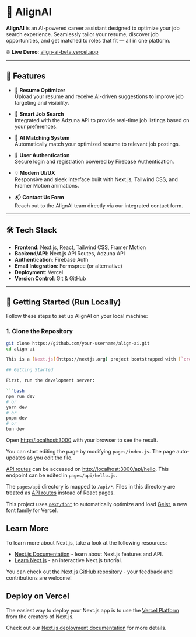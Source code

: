 # 🚀 AlignAI

**AlignAI** is an AI-powered career assistant designed to optimize your job search experience. Seamlessly tailor your resume, discover job opportunities, and get matched to roles that fit — all in one platform.

🌐 **Live Demo**: [align-ai-beta.vercel.app](https://align-ai-beta.vercel.app/)

---

## 📄 Features

- 🎯 **Resume Optimizer**  
  Upload your resume and receive AI-driven suggestions to improve job targeting and visibility.

- 🔎 **Smart Job Search**  
  Integrated with the Adzuna API to provide real-time job listings based on your preferences.

- 🤖 **AI Matching System**  
  Automatically match your optimized resume to relevant job postings.

- 🔐 **User Authentication**  
  Secure login and registration powered by Firebase Authentication.

- 💡 **Modern UI/UX**  
  Responsive and sleek interface built with Next.js, Tailwind CSS, and Framer Motion animations.

- 📬 **Contact Us Form**  
  Reach out to the AlignAI team directly via our integrated contact form.

---

## 🛠️ Tech Stack

- **Frontend**: Next.js, React, Tailwind CSS, Framer Motion
- **Backend/API**: Next.js API Routes, Adzuna API
- **Authentication**: Firebase Auth
- **Email Integration**: Formspree (or alternative)
- **Deployment**: Vercel
- **Version Control**: Git & GitHub

---

## 🚧 Getting Started (Run Locally)

Follow these steps to set up AlignAI on your local machine:

### 1. **Clone the Repository**
```bash
git clone https://github.com/your-username/align-ai.git
cd align-ai

This is a [Next.js](https://nextjs.org) project bootstrapped with [`create-next-app`](https://nextjs.org/docs/pages/api-reference/create-next-app).

## Getting Started

First, run the development server:

```bash
npm run dev
# or
yarn dev
# or
pnpm dev
# or
bun dev
```

Open [http://localhost:3000](http://localhost:3000) with your browser to see the result.

You can start editing the page by modifying `pages/index.js`. The page auto-updates as you edit the file.

[API routes](https://nextjs.org/docs/pages/building-your-application/routing/api-routes) can be accessed on [http://localhost:3000/api/hello](http://localhost:3000/api/hello). This endpoint can be edited in `pages/api/hello.js`.

The `pages/api` directory is mapped to `/api/*`. Files in this directory are treated as [API routes](https://nextjs.org/docs/pages/building-your-application/routing/api-routes) instead of React pages.

This project uses [`next/font`](https://nextjs.org/docs/pages/building-your-application/optimizing/fonts) to automatically optimize and load [Geist](https://vercel.com/font), a new font family for Vercel.

## Learn More

To learn more about Next.js, take a look at the following resources:

- [Next.js Documentation](https://nextjs.org/docs) - learn about Next.js features and API.
- [Learn Next.js](https://nextjs.org/learn-pages-router) - an interactive Next.js tutorial.

You can check out [the Next.js GitHub repository](https://github.com/vercel/next.js) - your feedback and contributions are welcome!

## Deploy on Vercel

The easiest way to deploy your Next.js app is to use the [Vercel Platform](https://vercel.com/new?utm_medium=default-template&filter=next.js&utm_source=create-next-app&utm_campaign=create-next-app-readme) from the creators of Next.js.

Check out our [Next.js deployment documentation](https://nextjs.org/docs/pages/building-your-application/deploying) for more details.
